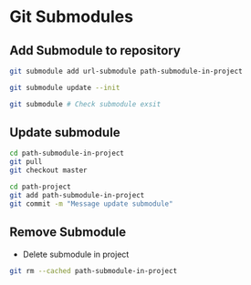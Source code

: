 # Git Submodules

## Add Submodule to repository

```bash
git submodule add url-submodule path-submodule-in-project

git submodule update --init

git submodule # Check submodule exsit

```

## Update submodule

```bash
cd path-submodule-in-project
git pull
git checkout master

cd path-project
git add path-submodule-in-project
git commit -m "Message update submodule"
```

## Remove Submodule

- Delete submodule in project

```bash
git rm --cached path-submodule-in-project
```
